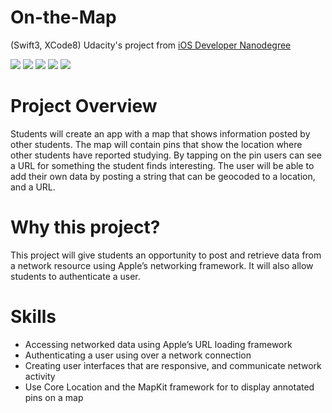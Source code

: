 # On-the-Map
(Swift3, XCode8) Udacity's project from [iOS Developer Nanodegree](https://www.udacity.com/course/ios-developer-nanodegree--nd003)

![](https://raw.githubusercontent.com/sokravtsov/On-the-Map/master/Screenshots/sh1.jpeg)
![](https://raw.githubusercontent.com/sokravtsov/On-the-Map/master/Screenshots/sh2.jpeg)
![](https://raw.githubusercontent.com/sokravtsov/On-the-Map/master/Screenshots/sh3.jpeg)
![](https://raw.githubusercontent.com/sokravtsov/On-the-Map/master/Screenshots/sh4.jpeg)
![](https://raw.githubusercontent.com/sokravtsov/On-the-Map/master/Screenshots/sh5.jpeg)



# Project Overview
Students will create an app with a map that shows information posted by other students. The map will contain pins that show the location where other students have reported studying. By tapping on the pin users can see a URL for something the student finds interesting. The user will be able to add their own data by posting a string that can be geocoded to a location, and a URL.

# Why this project?
This project will give students an opportunity to post and retrieve data from a network resource using Apple’s networking framework. It will also allow students to authenticate a user.

# Skills
- Accessing networked data using Apple’s URL loading framework
- Authenticating a user using over a network connection
- Creating user interfaces that are responsive, and communicate network activity
- Use Core Location and the MapKit framework for to display annotated pins on a map

